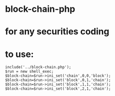 # block-chain-php
# for any securities coding
# to use:


    include('../block-chain.php');
    $run = new shell_exec;
    $block-chain=$run->ini_set('chain',0,0,'block');
    $block-chain=$run->ini_set('block',0,1,'chain');
    $block-chain=$run->ini_set('block',1,1,'chain');
    $block-chain=$run->ini_set('block',2,1,'chain');
